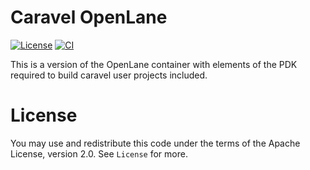 # Caravel OpenLane
[![License](https://img.shields.io/badge/License-Apache%202.0-blue.svg)](https://opensource.org/licenses/Apache-2.0) [![CI](https://github.com/efabless/caravel_openlane/workflows/CI/badge.svg?branch=main)](#) 

This is a version of the OpenLane container with elements of the PDK required to build caravel user projects included.

# License
You may use and redistribute this code under the terms of the Apache License, version 2.0. See `License` for more.